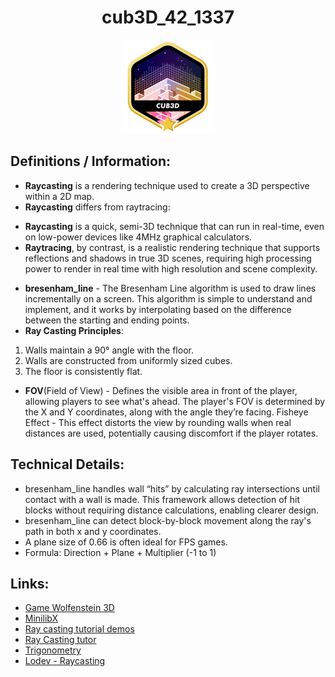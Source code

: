<h1 align="center">cub3D_42_1337 </h1>
<p align="center">
  <a href="https://github.com/mohimi-coder/cub3D">
    <img src="https://raw.githubusercontent.com/mohimi-coder/1337_badges/refs/heads/master/cub3dm.png" alt="42 Badge">
  </a>
</p>

## Definitions / Information:

* **Raycasting** is a rendering technique used to create a 3D perspective within a 2D map.
* **Raycasting** differs from raytracing:
 - **Raycasting** is a quick, semi-3D technique that can run in real-time, even on low-power devices like 4MHz graphical calculators.
 - **Raytracing**, by contrast, is a realistic rendering technique that supports reflections and shadows in true 3D scenes, requiring high processing power to render in real time with high resolution and scene complexity.
* **bresenham_line** - The Bresenham Line algorithm is used to draw lines incrementally on a screen. This algorithm is simple to understand and implement, and it works by interpolating based on the difference between the starting and ending points.
* **Ray Casting Principles**:
 1. Walls maintain a 90° angle with the floor.
 2. Walls are constructed from uniformly sized cubes.
 3. The floor is consistently flat.
* **FOV**(Field of View) - Defines the visible area in front of the player, allowing players to see what's ahead. The player's FOV is determined by the X and Y coordinates, along with the angle they’re facing.
Fisheye Effect - This effect distorts the view by rounding walls when real distances are used, potentially causing discomfort if the player rotates.
## Technical Details:
* bresenham_line handles wall “hits” by calculating ray intersections until contact with a wall is made. This framework allows detection of hit blocks without requiring distance calculations, enabling clearer design.
* bresenham_line can detect block-by-block movement along the ray's path in both x and y coordinates.
* A plane size of 0.66 is often ideal for FPS games.
* Formula: Direction + Plane + Multiplier (-1 to 1)


## Links:
* [Game Wolfenstein 3D](http://users.atw.hu/wolf3d/)
* [MinilibX](https://harm-smits.github.io/42docs/libs/minilibx)
* [Ray casting tutorial demos](https://github.com/permadi-com/ray-cast/tree/master/)
* [Ray Casting tutor](https://permadi.com/1996/05/ray-casting-tutorial-table-of-contents/)
* [Trigonometry](https://en.wikipedia.org/wiki/Trigonometry)
* [Lodev - Raycasting](https://lodev.org/cgtutor/raycasting.html)
